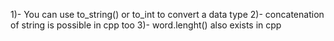 1)- You can use to_string() or to_int to convert a data type
2)- concatenation of string is  possible in cpp too
3)- word.lenght() also exists in cpp